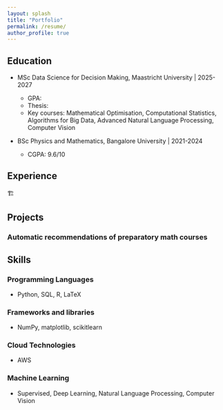 ```yaml
---
layout: splash
title: "Portfolio"
permalink: /resume/
author_profile: true
---
```


## Education

- MSc Data Science for Decision Making, Maastricht University \| 2025-2027
    - GPA:
    - Thesis:
    - Key courses: Mathematical Optimisation, Computational Statistics, Algorithms for Big Data, Advanced Natural Language Processing, Computer Vision

- BSc Physics and Mathematics, Bangalore University \| 2021-2024
    - CGPA: 9.6/10


## Experience 
🏗️


## Projects 

### Automatic recommendations of preparatory math courses

## Skills

### Programming Languages 

- Python, SQL, R, LaTeX

### Frameworks and libraries 

- NumPy, matplotlib, scikitlearn  

### Cloud Technologies

- AWS

### Machine Learning 
- Supervised, Deep Learning, Natural Language Processing, Computer Vision

